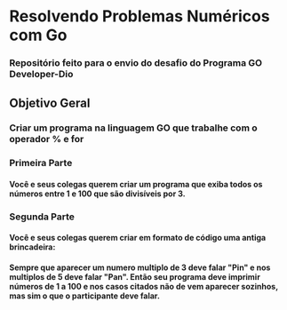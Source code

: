 # Resolvendo Problemas Numéricos com Go
### Repositório feito para o envio do desafio do Programa GO Developer-Dio

## Objetivo Geral
### Criar um programa na linguagem GO que trabalhe com o operador % e for

### Primeira Parte
#### Você e seus colegas querem criar um programa que exiba todos os números entre 1 e 100 que são divisíveis por 3.

### Segunda Parte
#### Você e seus colegas querem criar em formato de código uma antiga brincadeira:
#### Sempre que aparecer um numero multiplo de 3 deve falar "Pin" e nos multiplos de 5 deve falar "Pan". Então seu programa deve imprimir números de 1 a 100 e nos casos citados não de vem aparecer sozinhos, mas sim o que o participante deve falar.
